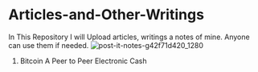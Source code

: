 # Articles-and-Other-Writings
In This Repository I will Upload articles, writings a notes of mine. Anyone can use them if needed.
![post-it-notes-g42f71d420_1280](https://github.com/sifullahrakin/Articles-and-Other-Writings/assets/92685144/ee174e56-7685-428c-b98d-db5c96e1540b)
1. Bitcoin A Peer to Peer Electronic Cash
